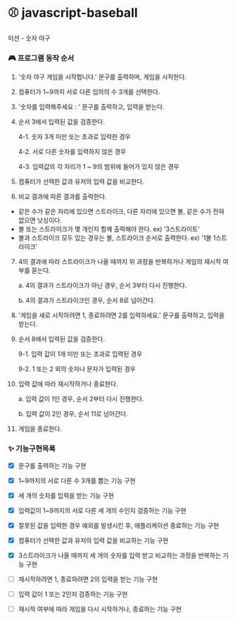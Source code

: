# ⚾ javascript-baseball

미션 - 숫자 야구

### 🎮 프로그램 동작 순서

1. '숫자 야구 게임을 시작합니다.' 문구를 출력하며, 게임을 시작한다.

2. 컴퓨터가 1~9까지 서로 다른 임의의 수 3개를 선택한다.

3. '숫자를 입력해주세요 : ' 문구를 출력하고, 입력을 받는다.

4. 순서 3에서 입력된 값을 검증한다.

   4-1. 숫자 3개 미만 또는 초과로 입력한 경우

   4-2. 서로 다른 숫자를 입력하지 않은 경우

   4-3. 입력값의 각 자리가 1 ~ 9의 범위에 들어가 있지 않은 경우

5. 컴퓨터가 선택한 값과 유저의 입력 값을 비교한다.

6. 비교 결과에 따른 결과를 출력한다.

- 같은 수가 같은 자리에 있으면 스트라이크, 다른 자리에 있으면 볼, 같은 수가 전혀 없으면 낫싱이다.
- 볼 또는 스트라이크가 몇 개인지 함께 출력해야 한다. ex) '3스트라이트'
- 볼과 스트라이크 모두 있는 경우는 볼, 스트라이크 순서로 출력한다. ex) '1볼 1스트라이크'

7. 4의 결과에 따라 스트라이크가 나올 때까지 위 과정을 반복하거나 게임의 재시작 여부를 묻는다.

   a. 4의 결과가 스트라이크가 아닌 경우, 순서 3부터 다시 진행한다.

   b. 4의 결과가 스트라이크인 경우, 순서 8로 넘어간다.

8. '게임을 새로 시작하려면 1, 종료하려면 2를 입력하세요.' 문구를 출력하고, 입력을 받는다.

9. 순서 8에서 입력된 값을 검증한다.

   9-1. 입력 값이 1개 미만 또는 초과로 입력된 경우

   9-2. 1 또는 2 외의 숫자나 문자가 입력된 경우

10. 입력 값에 따라 재시작하거나 종료한다.

    a. 입력 값이 1인 경우, 순서 2부터 다시 진행한다.

    b. 입력 값이 2인 경우, 순서 11로 넘어간다.

11. 게임을 종료한다.

### ✨ 기능구현목록

- [x] 문구를 출력하는 기능 구현

- [x] 1~9까지의 서로 다른 수 3개를 뽑는 기능 구현

- [x] 세 개의 숫자를 입력을 받는 기능 구현

- [x] 입력값이 1~9까지의 서로 다른 세 개의 수인지 검증하는 기능 구현

- [x] 잘못된 값을 입력한 경우 예외를 발생시킨 후, 애플리케이션 종료하는 기능 구현

- [x] 컴퓨터가 선택한 값과 유저의 입력 값을 비교하는 기능 구현

- [x] 3스트라이크가 나올 때까지 세 개의 숫자를 입력 받고 비교하는 과정을 반복하는 기능 구현

- [ ] 재시작하려면 1, 종료하려면 2의 입력을 받는 기능 구현

- [ ] 입력 값이 1 또는 2인지 검증하는 기능 구현

- [ ] 재시작 여부에 따라 게임을 다시 시작하거나, 종료하는 기능 구현
